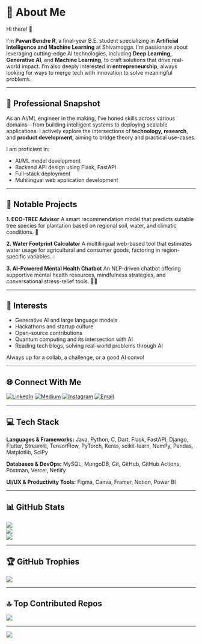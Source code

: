 # 💫 About Me

Hi there! 👋

I'm **Pavan Bendre R**, a final-year B.E. student specializing in **Artificial Intelligence and Machine Learning** at Shivamogga. I'm passionate about leveraging cutting-edge AI technologies, including **Deep Learning, Generative AI**, and **Machine Learning**, to craft solutions that drive real-world impact. I’m also deeply interested in **entrepreneurship**, always looking for ways to merge tech with innovation to solve meaningful problems.

---

## 🚀 Professional Snapshot

As an AI/ML engineer in the making, I’ve honed skills across various domains—from building intelligent systems to deploying scalable applications. I actively explore the intersections of **technology, research**, and **product development**, aiming to bridge theory and practical use-cases.

I am proficient in:

* AI/ML model development
* Backend API design using Flask, FastAPI
* Full-stack deployment
* Multilingual web application development

---

## 🧠 Notable Projects

**1. ECO-TREE Advisor**
A smart recommendation model that predicts suitable tree species for plantation based on regional soil, water, and climatic conditions. 🌳

**2. Water Footprint Calculator**
A multilingual web-based tool that estimates water usage for agricultural and consumer goods, factoring in region-specific variables. 💧

**3. AI-Powered Mental Health Chatbot**
An NLP-driven chatbot offering supportive mental health resources, mindfulness strategies, and conversational stress-relief tools. 🧘‍♂️

---

## 🎯 Interests

* Generative AI and large language models
* Hackathons and startup culture
* Open-source contributions
* Quantum computing and its intersection with AI
* Reading tech blogs, solving real-world problems through AI

Always up for a collab, a challenge, or a good AI convo!

---

## 🌐 Connect With Me

[![LinkedIn](https://img.shields.io/badge/LinkedIn-%230077B5.svg?logo=linkedin\&logoColor=white)](https://linkedin.com/in/pavan-bendre-r)
[![Medium](https://img.shields.io/badge/Medium-12100E?logo=medium\&logoColor=white)](https://medium.com/@pavanbr593)
[![Instagram](https://img.shields.io/badge/Instagram-%23E4405F.svg?logo=Instagram\&logoColor=white)](https://instagram.com/pavan_.br/)
[![Email](https://img.shields.io/badge/Email-D14836?logo=gmail\&logoColor=white)](mailto:pavanbr593@gmail.com)

---

## 💻 Tech Stack

**Languages & Frameworks:**
Java, Python, C, Dart, Flask, FastAPI, Django, Flutter, Streamlit, TensorFlow, PyTorch, Keras, scikit-learn, NumPy, Pandas, Matplotlib, SciPy

**Databases & DevOps:**
MySQL, MongoDB, Git, GitHub, GitHub Actions, Postman, Vercel, Netlify

**UI/UX & Productivity Tools:**
Figma, Canva, Framer, Notion, Power BI

---

## 📊 GitHub Stats

![](https://github-readme-stats.vercel.app/api?username=pavanbr593\&theme=dark\&hide_border=false)<br/>
![](https://nirzak-streak-stats.vercel.app/?user=pavanbr593\&theme=dark\&hide_border=false)<br/>
![](https://github-readme-stats.vercel.app/api/top-langs/?username=pavanbr593\&theme=dark\&hide_border=false\&layout=compact)

---

## 🏆 GitHub Trophies

![](https://github-profile-trophy.vercel.app/?username=pavanbr593\&theme=radical\&no-frame=false\&no-bg=true\&margin-w=4)

---

## 🔝 Top Contributed Repos

![](https://github-contributor-stats.vercel.app/api?username=pavanbr593\&limit=5\&theme=dark\&combine_all_yearly_contributions=true)

---

[![](https://visitcount.itsvg.in/api?id=pavanbr593\&icon=0\&color=0)](https://visitcount.itsvg.in)

<!-- Profile readme generated with ❤️ by ChatGPT + GPRM -->
